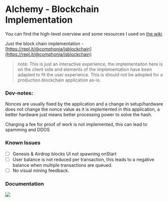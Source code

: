 # Alchemy - Blockchain Implementation

You can find the high-level overview and some resources I used on [the wiki](https://github.com/comphonia/interactive-blockchainJS/wiki/Notes)

Just the block chain implementation - [https://repl.it/@comphonia/jsblockchain](https://repl.it/@comphonia/jsblockchain)

> note: This is just an interactive experience, the implementaiton here is on the client side and elements of the implementation have been adapted to fit the user experience. This is should not be adopted for a production blockchain application as-is.

 ### Dev-notes:
Nonces are usually fixed by the application and a change in setup/hardware does not change the nonce value as it is implemented in this application, a better hardware just means better processing power to solve the hash.
   
Charging a fee for proof of work is not implemented, this can lead to spamming and DDOS

### Known Issues
- [ ] Genesis & Airdrop blocks UI not spawning onStart
- [ ] User balance is not reduced per transaction, this leads to a negative balance when multiple transactions are queued.
- [ ] No visual mining feedback.
  
### Documentation
  ![](https://memegenerator.net/img/instances/63344723.jpg)
